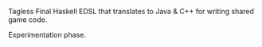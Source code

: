 Tagless Final Haskell EDSL that translates to Java & C++ for writing shared game code.

Experimentation phase.